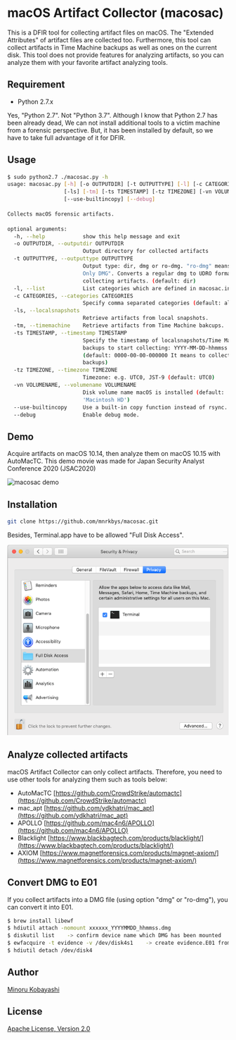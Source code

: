 # macOS Artifact Collector (macosac)

This is a DFIR tool for collecting artifact files on macOS. The "Extended Attributes" of artifact files are collected too.
Furthermore, this tool can collect artifacts in Time Machine backups as well as ones on the current disk.
This tool does not provide features for analyzing artifacts, so you can analyze them with your favorite artifact analyzing tools.

## Requirement

- Python 2.7.x

Yes, "Python 2.7". Not "Python 3.7". Although I know that Python 2.7 has been already dead, We can not install additional tools to a victim machine from a forensic perspective. But, it has been installed by default, so we have to take full advantage of it for DFIR.

## Usage

```bash
$ sudo python2.7 ./macosac.py -h
usage: macosac.py [-h] [-o OUTPUTDIR] [-t OUTPUTTYPE] [-l] [-c CATEGORIES]
                  [-ls] [-tm] [-ts TIMESTAMP] [-tz TIMEZONE] [-vn VOLUMENAME]
                  [--use-builtincopy] [--debug]

Collects macOS forensic artifacts.

optional arguments:
  -h, --help            show this help message and exit
  -o OUTPUTDIR, --outputdir OUTPUTDIR
                        Output directory for collected artifacts
  -t OUTPUTTYPE, --outputtype OUTPUTTYPE
                        Output type: dir, dmg or ro-dmg. "ro-dmg" means "Read
                        Only DMG". Converts a regular dmg to UDRO format after
                        collecting artifacts. (default: dir)
  -l, --list            List categories which are defined in macosac.ini
  -c CATEGORIES, --categories CATEGORIES
                        Specify comma separated categories (default: all).
  -ls, --localsnapshots
                        Retrieve artifacts from local snapshots.
  -tm, --timemachine    Retrieve artifacts from Time Machine bakcups.
  -ts TIMESTAMP, --timestamp TIMESTAMP
                        Specify the timestamp of localsnapshots/Time Machine
                        backups to start collecting: YYYY-MM-DD-hhmmss
                        (default: 0000-00-00-000000 It means to collect all
                        backups)
  -tz TIMEZONE, --timezone TIMEZONE
                        Timezone: e.g. UTC0, JST-9 (default: UTC0)
  -vn VOLUMENAME, --volumename VOLUMENAME
                        Disk volume name macOS is installed (default:
                        'Macintosh HD')
  --use-builtincopy     Use a built-in copy function instead of rsync.
  --debug               Enable debug mode.
```

## Demo

Acquire artifacts on macOS 10.14, then analyze them on macOS 10.15 with AutoMacTC. This demo movie was made for Japan Security Analyst Conference 2020 (JSAC2020)

![macosac demo](images/JSAC2020_demo1.gif)

## Installation

```bash
git clone https://github.com/mnrkbys/macosac.git
```

Besides, Terminal.app have to be allowed "Full Disk Access".

![full disk access](images/permit_full_disk_access.png)

## Analyze collected artifacts

macOS Artifact Collector can only collect artifacts. Therefore, you need to use other tools for analyzing them such as tools below:

- AutoMacTC [https://github.com/CrowdStrike/automactc](https://github.com/CrowdStrike/automactc)
- mac_apt [https://github.com/ydkhatri/mac_apt](https://github.com/ydkhatri/mac_apt)
- APOLLO [https://github.com/mac4n6/APOLLO](https://github.com/mac4n6/APOLLO)
- Blacklight [https://www.blackbagtech.com/products/blacklight/](https://www.blackbagtech.com/products/blacklight/)
- AXIOM [https://www.magnetforensics.com/products/magnet-axiom/](https://www.magnetforensics.com/products/magnet-axiom/)

## Convert DMG to E01

If you collect artifacts into a DMG file (using option "dmg" or "ro-dmg"), you can convert it into E01.

```bash
$ brew install libewf
$ hdiutil attach -nomount xxxxxx_YYYYMMDD_hhmmss.dmg
$ diskutil list    -> confirm device name which DMG has been mounted
$ ewfacquire -t evidence -v /dev/disk4s1    -> create evidence.E01 from /dev/disk4s1
$ hdiutil detach /dev/disk4
```

## Author

[Minoru Kobayashi](https://twitter.com/unkn0wnbit)

## License

[Apache License, Version 2.0](http://www.apache.org/licenses/LICENSE-2.0)
